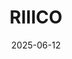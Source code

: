 ---  
layout: startup_page  
title: "RIIICO"  
id: "riiico.com"  
permalink: "/riiicoriiico.com06122025/"  
website: "https://riiico.com/"  
funding_round: "Seed"  
funding_amount: "$5M"  
investors: "Pi Labs, seed + speed Ventures, WaVe-X, Earlybird Venture Capital, Volvo Cars Tech Fund"  
about: "RIIICO develops an AI-based software platform for industrial companies, enabling them to digitally model, redesign, and adapt their existing factories. The platform aims to make production sites more efficient, agile, and resilient by providing a collaborative decision-making tool that uses AI to create a 3D digital twin of the factory."  
markets: "AI, Industrial Tech"  
hq: "Berkeley, California, United States"  
founded_year: "2021"  
linkedin: "https://www.linkedin.com/company/riiico"  
twitter: ""  
instagram: ""  
facebook: ""  
crunchbase: "https://www.crunchbase.com/organization/riiico"  
pitchbook: "https://pitchbook.com/profiles/company/494761-69"  

date_display: "12-Jun-2025"  
date: "2025-06-12"

# SEO Optimization  
meta_title: "RIIICO - Seed Funding ($5M)"  
meta_description: "RIIICO, RIIICO develops an AI-based software platform for industrial companies, enabling them to digitally model, redesign, and adapt their existing factories..."  
meta_keywords: "RIIICO, AI, Industrial Tech, Seed funding"  
canonical_url: "https://startup.projectstartups.com/riiicoriiico.com06122025/"  
---